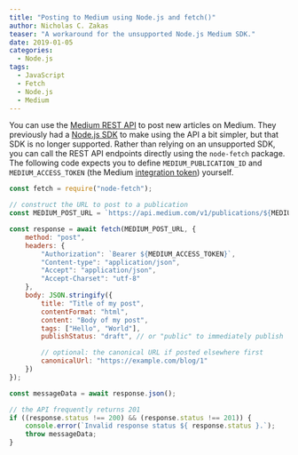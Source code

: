 ```yaml
---
title: "Posting to Medium using Node.js and fetch()"
author: Nicholas C. Zakas
teaser: "A workaround for the unsupported Node.js Medium SDK."
date: 2019-01-05
categories:
  - Node.js
tags:
  - JavaScript
  - Fetch
  - Node.js
  - Medium
---
```



You can use the [Medium REST API](https://github.com/Medium/medium-api-docs) to post new articles on Medium. They previously had a [Node.js SDK](https://github.com/Medium/medium-sdk-nodejs) to make using the API a bit simpler, but that SDK is no longer supported. Rather than relying on an unsupported SDK, you can call the REST API endpoints directly using the `node-fetch` package. The following code expects you to define `MEDIUM_PUBLICATION_ID` and `MEDIUM_ACCESS_TOKEN` (the Medium [integration token](https://help.medium.com/hc/en-us/articles/213480228-Get-integration-token)) yourself.

```js
const fetch = require("node-fetch");

// construct the URL to post to a publication
const MEDIUM_POST_URL = `https://api.medium.com/v1/publications/${MEDIUM_PUBLICATION_ID}/posts`;

const response = await fetch(MEDIUM_POST_URL, {
    method: "post",
    headers: {
        "Authorization": `Bearer ${MEDIUM_ACCESS_TOKEN}`,
        "Content-type": "application/json",
        "Accept": "application/json",
        "Accept-Charset": "utf-8"
    },
    body: JSON.stringify({
        title: "Title of my post",
        contentFormat: "html",
        content: "Body of my post",
        tags: ["Hello", "World"],
        publishStatus: "draft", // or "public" to immediately publish

        // optional: the canonical URL if posted elsewhere first
        canonicalUrl: "https://example.com/blog/1"
    })
});

const messageData = await response.json();

// the API frequently returns 201
if ((response.status !== 200) && (response.status !== 201)) {
    console.error(`Invalid response status ${ response.status }.`);
    throw messageData;
}
```

